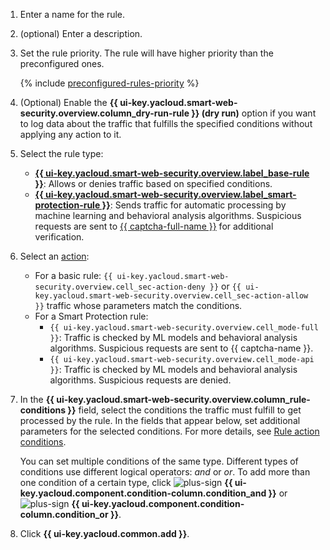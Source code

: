 1. Enter a name for the rule.
1. (optional) Enter a description.
1. Set the rule priority. The rule will have higher priority than the preconfigured ones.

   {% include [preconfigured-rules-priority](./preconfigured-rules-priority.md) %}

1. (Optional) Enable the **{{ ui-key.yacloud.smart-web-security.overview.column_dry-run-rule }} (dry run)** option if you want to log data about the traffic that fulfills the specified conditions without applying any action to it.
1. Select the rule type:
   * [**{{ ui-key.yacloud.smart-web-security.overview.label_base-rule }}**](../../smartwebsecurity/concepts/rules.md#base-rules): Allows or denies traffic based on specified conditions.
   * [**{{ ui-key.yacloud.smart-web-security.overview.label_smart-protection-rule }}**](../../smartwebsecurity/concepts/rules.md#smart-protection-rules): Sends traffic for automatic processing by machine learning and behavioral analysis algorithms. Suspicious requests are sent to [{{ captcha-full-name }}](../../smartcaptcha/) for additional verification.
1. Select an [action](../../smartwebsecurity/concepts/rules.md#rule-action):
   * For a basic rule: `{{ ui-key.yacloud.smart-web-security.overview.cell_sec-action-deny }}` or `{{ ui-key.yacloud.smart-web-security.overview.cell_sec-action-allow }}` traffic whose parameters match the conditions.
   * For a Smart Protection rule:
      * `{{ ui-key.yacloud.smart-web-security.overview.cell_mode-full }}`: Traffic is checked by ML models and behavioral analysis algorithms. Suspicious requests are sent to {{ captcha-name }}.
      * `{{ ui-key.yacloud.smart-web-security.overview.cell_mode-api }}`: Traffic is checked by ML models and behavioral analysis algorithms. Suspicious requests are denied.
1. In the **{{ ui-key.yacloud.smart-web-security.overview.column_rule-conditions }}** field, select the conditions the traffic must fulfill to get processed by the rule. In the fields that appear below, set additional parameters for the selected conditions. For more details, see [Rule action conditions](../../smartwebsecurity/concepts/conditions.md).

   You can set multiple conditions of the same type. Different types of conditions use different logical operators: _and_ or _or_. To add more than one condition of a certain type, click ![plus-sign](../../_assets/console-icons/plus.svg) **{{ ui-key.yacloud.component.condition-column.condition_and }}** or ![plus-sign](../../_assets/console-icons/plus.svg) **{{ ui-key.yacloud.component.condition-column.condition_or }}**.
1. Click **{{ ui-key.yacloud.common.add }}**.
